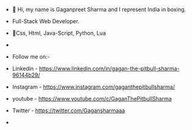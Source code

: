 - 👋 Hi, my name is Gaganpreet Sharma and I represent India in boxing.
- Full-Stack Web Developer.
- 👀Css, Html, Java-Script, Python, Lua 
  
- 
- Follow me on:-
- Linkedin - https://www.linkedin.com/in/gagan-the-pitbull-sharma-96144b29/
- Instagram - https://www.instagram.com/gaganthepitbullsharma/
- youtube - https://www.youtube.com/c/GaganThePitbullSharma
- Twitter - https://twitter.com/Gagansharmaaa
- 
<!---
gaganpreetsharma000/gaganpreetsharma000 is a ✨ special ✨ repository because its `README.md` (this file) appears on your GitHub profile.
You can click the Preview link to take a look at your changes.
--->
